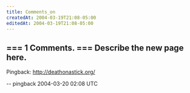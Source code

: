 ```yaml
---
title: Comments_on
createdAt: 2004-03-19T21:08-05:00
editedAt: 2004-03-19T21:08-05:00
---
```


=== 1 Comments. ===
Describe the new page here.
----
Pingback: http://deathonastick.org/

-- pingback 2004-03-20 02:08 UTC


